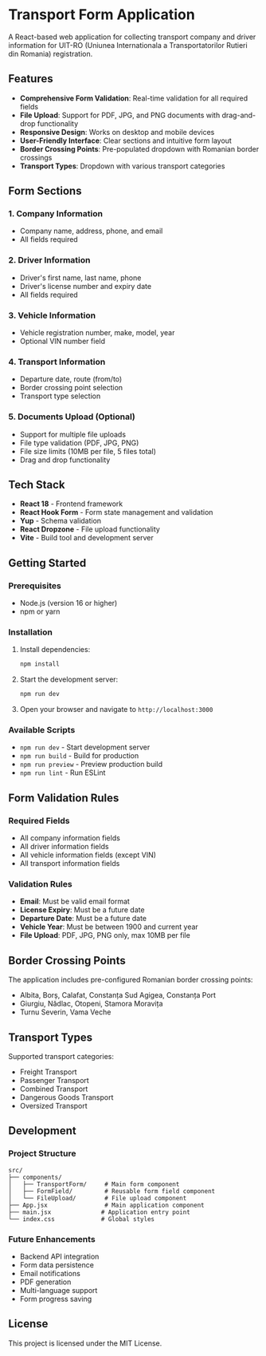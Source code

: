 # Transport Form Application

A React-based web application for collecting transport company and driver information for UIT-RO (Uniunea Internationala a Transportatorilor Rutieri din Romania) registration.

## Features

- **Comprehensive Form Validation**: Real-time validation for all required fields
- **File Upload**: Support for PDF, JPG, and PNG documents with drag-and-drop functionality
- **Responsive Design**: Works on desktop and mobile devices
- **User-Friendly Interface**: Clear sections and intuitive form layout
- **Border Crossing Points**: Pre-populated dropdown with Romanian border crossings
- **Transport Types**: Dropdown with various transport categories

## Form Sections

### 1. Company Information
- Company name, address, phone, and email
- All fields required

### 2. Driver Information
- Driver's first name, last name, phone
- Driver's license number and expiry date
- All fields required

### 3. Vehicle Information
- Vehicle registration number, make, model, year
- Optional VIN number field

### 4. Transport Information
- Departure date, route (from/to)
- Border crossing point selection
- Transport type selection

### 5. Documents Upload (Optional)
- Support for multiple file uploads
- File type validation (PDF, JPG, PNG)
- File size limits (10MB per file, 5 files total)
- Drag and drop functionality

## Tech Stack

- **React 18** - Frontend framework
- **React Hook Form** - Form state management and validation
- **Yup** - Schema validation
- **React Dropzone** - File upload functionality
- **Vite** - Build tool and development server

## Getting Started

### Prerequisites
- Node.js (version 16 or higher)
- npm or yarn

### Installation

1. Install dependencies:
   ```bash
   npm install
   ```

2. Start the development server:
   ```bash
   npm run dev
   ```

3. Open your browser and navigate to `http://localhost:3000`

### Available Scripts

- `npm run dev` - Start development server
- `npm run build` - Build for production
- `npm run preview` - Preview production build
- `npm run lint` - Run ESLint

## Form Validation Rules

### Required Fields
- All company information fields
- All driver information fields
- All vehicle information fields (except VIN)
- All transport information fields

### Validation Rules
- **Email**: Must be valid email format
- **License Expiry**: Must be a future date
- **Departure Date**: Must be a future date
- **Vehicle Year**: Must be between 1900 and current year
- **File Upload**: PDF, JPG, PNG only, max 10MB per file

## Border Crossing Points

The application includes pre-configured Romanian border crossing points:
- Albita, Borș, Calafat, Constanța Sud Agigea, Constanța Port
- Giurgiu, Nădlac, Otopeni, Stamora Moravița
- Turnu Severin, Vama Veche

## Transport Types

Supported transport categories:
- Freight Transport
- Passenger Transport
- Combined Transport
- Dangerous Goods Transport
- Oversized Transport

## Development

### Project Structure
```
src/
├── components/
│   ├── TransportForm/     # Main form component
│   ├── FormField/         # Reusable form field component
│   └── FileUpload/        # File upload component
├── App.jsx                # Main application component
├── main.jsx              # Application entry point
└── index.css             # Global styles
```

### Future Enhancements
- Backend API integration
- Form data persistence
- Email notifications
- PDF generation
- Multi-language support
- Form progress saving

## License

This project is licensed under the MIT License.